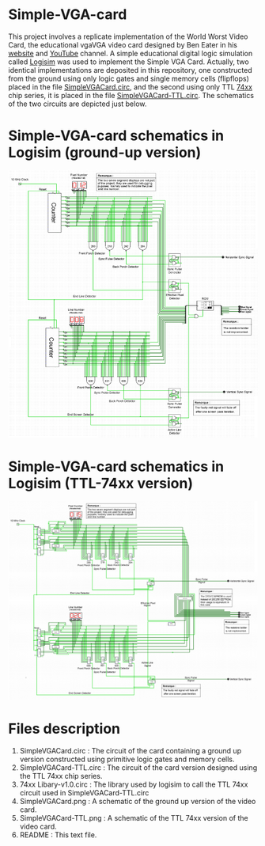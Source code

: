 # Simple-VGA-card
This project involves a replicate implementation of the World Worst Video Card, the educational vgaVGA video card designed by Ben Eater in his [website](https://eater.net/) and [YouTube](https://www.youtube.com/c/beneater) channel. A simple educational digital logic simulation called [Logisim](http://www.cburch.com/logisim/) was used to implement the Simple VGA Card. Actually, two identical implementations are deposited in this repository, one constructed from the ground using only logic gates and single memory cells (flipflops) placed in the file [SimpleVGACard.circ](https://github.com/kara-abdelaziz/Simple-VGA-card/blob/main/SimpleVGACard.circ), and the second using only TTL [74xx](https://en.wikipedia.org/wiki/List_of_7400-series_integrated_circuits) chip series, it is placed in the file [SimpleVGACard-TTL.circ](https://github.com/kara-abdelaziz/Simple-VGA-card/blob/main/SimpleVGACard-TTL.circ). The schematics of the two circuits are depicted just below.

# Simple-VGA-card schematics in Logisim (ground-up version)

![Simple VGA Card image](https://github.com/kara-abdelaziz/Simple-VGA-card/blob/main/SimpleVGACard.PNG)

# Simple-VGA-card schematics in Logisim (TTL-74xx version)

![Simple VGA Card TTL image](https://github.com/kara-abdelaziz/Simple-VGA-card/blob/main/SimpleVGACard-TTL.PNG)

# Files description
1. SimpleVGACard.circ : The circuit of the card containing a ground up version constructed using primitive logic gates and memory cells.
2. SimpleVGACard-TTL.circ : The circuit of the card version designed using the TTL 74xx chip series.
3. 74xx Libary-v1.0.circ : The library used by logisim to call the TTL 74xx circuit used in SimpleVGACard-TTL.circ
4. SimpleVGACard.png : A schematic of the ground up version of the video card.
5. SimpleVGACard-TTL.png : A schematic of the TTL 74xx version of the video card.
6. README : This text file.

